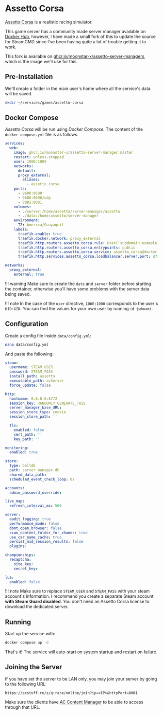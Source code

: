 # Assetto Corsa

[Assetto Corsa](https://store.steampowered.com/app/244210/Assetto_Corsa/) is a realistic racing simulator.

This game server has a community made server manager available on [Docker Hub](https://hub.docker.com/r/seejy/assetto-server-manager), however, I have made a small fork of this to update the source for SteamCMD since I've been having quite a lot of trouble getting it to work.

This fork is available on [ghcr.io/moonstar-x/assetto-server-managers](https://github.com/moonstar-x/assetto-server-manager/pkgs/container/assetto-server-manager), which is the image we'll use for this.

## Pre-Installation

We'll create a folder in the main user's home where all the service's data will be saved.

```bash
mkdir ~/services/games/assetto-corsa
```

## Docker Compose

*Assetto Corsa* will be run using *Docker Compose*. The content of the `docker-compose.yml` file is as follows:

```yaml
services:
  web:
    image: ghcr.io/moonstar-x/assetto-server-manager:master
    restart: unless-stopped
    user: 1000:1000
    networks:
      default:
      proxy_external:
        aliases:
          - assetto_corsa
    ports:
      - 9600:9600
      - 9600:9600/udp
      - 8081:8081
    volumes:
      - ./server:/home/assetto/server-manager/assetto
      - ./data:/home/assetto/server-manager
    environment:
      TZ: America/Guayaquil
    labels:
      traefik.enable: true
      traefik.docker.network: proxy_external
      traefik.http.routers.assetto_corsa.rule: Host(`subdomain.example.com`)
      traefik.http.routers.assetto_corsa.entrypoints: public
      traefik.http.routers.assetto_corsa.service: assetto_corsa@docker
      traefik.http.services.assetto_corsa.loadbalancer.server.port: 8772

networks:
  proxy_external:
    external: true
```

!!! warning
    Make sure to create the `data` and `server` folder before starting the container, otherwise you'll have some problems with the server data being saved.

!!! note
    In the case of the `user` directive, `1000:1000` corresponds to the user's `UID:GID`. You can find the values for your own user by running `id $whoami`.

## Configuration

Create a config file inside `data/config.yml`:

```bash
nano data/config.yml
```

And paste the following:

```yaml
steam:
  username: STEAM_USER
  password: STEAM_PASS
  install_path: assetto
  executable_path: acServer
  force_update: false

http:
  hostname: 0.0.0.0:8772
  session_key: RANDOMLY_GENERATE_THIS
  server_manager_base_URL:
  session_store_type: cookie
  session_store_path: ''

  tls:
    enabled: false
    cert_path: ''
    key_path: ''

monitoring:
  enabled: true

store:
  type: boltdb
  path: server_manager.db
  shared_data_path:
  scheduled_event_check_loop: 0s

accounts:
  admin_password_override:

live_map:
  refresh_interval_ms: 500

server:
  audit_logging: true
  performance_mode: false
  dont_open_browser: false
  scan_content_folder_for_chanes: true
  use_car_name_cache: true
  persist_mid_session_results: false
  plugins:

championships:
  recaptcha:
    site_key:
    secret_key:

lua:
  enabled: false
```

!!! note
    Make sure to replace `STEAM_USER` and `STEAM_PASS` with your steam account's information. I recommend you create a separate Steam account **with Steam Guard disabled**. You don't need an Assetto Corsa license to download the dedicated server.

## Running

Start up the service with:

```bash
docker compose up -d
```

That's it! The service will auto-start on system startup and restart on failure.

## Joining the Server

If you have set the server to be LAN only, you may join your server by going to the following URL:

```text
https://acstuff.ru/s/q:race/online/join?ip=<IP>&httpPort=8081
```

Make sure the clients have [AC Content Manager](https://assettocorsa.club/content-manager.html) to be able to access through that URL.
